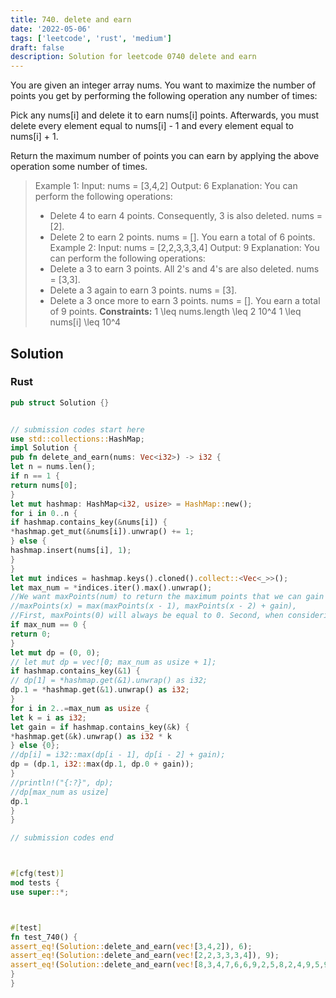 ```yaml
---
title: 740. delete and earn
date: '2022-05-06'
tags: ['leetcode', 'rust', 'medium']
draft: false
description: Solution for leetcode 0740 delete and earn
---
```




You are given an integer array nums. You want to maximize the number of points you get by performing the following operation any number of times:



Pick any nums[i] and delete it to earn nums[i] points. Afterwards, you must delete every element equal to nums[i] - 1 and every element equal to nums[i] + 1.



Return the maximum number of points you can earn by applying the above operation some number of times.



>   Example 1:
>   Input: nums <TeX>=</TeX> [3,4,2]
>   Output: 6
>   Explanation: You can perform the following operations:
>   - Delete 4 to earn 4 points. Consequently, 3 is also deleted. nums <TeX>=</TeX> [2].
>   - Delete 2 to earn 2 points. nums <TeX>=</TeX> [].
>   You earn a total of 6 points.
>   Example 2:
>   Input: nums <TeX>=</TeX> [2,2,3,3,3,4]
>   Output: 9
>   Explanation: You can perform the following operations:
>   - Delete a 3 to earn 3 points. All 2's and 4's are also deleted. nums <TeX>=</TeX> [3,3].
>   - Delete a 3 again to earn 3 points. nums <TeX>=</TeX> [3].
>   - Delete a 3 once more to earn 3 points. nums <TeX>=</TeX> [].
>   You earn a total of 9 points.
**Constraints:**
>   	1 <TeX>\leq</TeX> nums.length <TeX>\leq</TeX> 2  10^4
>   	1 <TeX>\leq</TeX> nums[i] <TeX>\leq</TeX> 10^4


## Solution


### Rust
```rust
pub struct Solution {}


// submission codes start here
use std::collections::HashMap;
impl Solution {
pub fn delete_and_earn(nums: Vec<i32>) -> i32 {
let n = nums.len();
if n == 1 {
return nums[0];
}
let mut hashmap: HashMap<i32, usize> = HashMap::new();
for i in 0..n {
if hashmap.contains_key(&nums[i]) {
*hashmap.get_mut(&nums[i]).unwrap() += 1;
} else {
hashmap.insert(nums[i], 1);
}
}
let mut indices = hashmap.keys().cloned().collect::<Vec<_>>();
let max_num = *indices.iter().max().unwrap();
//We want maxPoints(num) to return the maximum points that we can gain if we only consider all the elements in nums with values between 0 and num.
//maxPoints(x) = max(maxPoints(x - 1), maxPoints(x - 2) + gain),
//First, maxPoints(0) will always be equal to 0. Second, when considering maxPoints(1)
if max_num == 0 {
return 0;
}
let mut dp = (0, 0);
// let mut dp = vec![0; max_num as usize + 1];
if hashmap.contains_key(&1) {
// dp[1] = *hashmap.get(&1).unwrap() as i32;
dp.1 = *hashmap.get(&1).unwrap() as i32;
}
for i in 2..=max_num as usize {
let k = i as i32;
let gain = if hashmap.contains_key(&k) {
*hashmap.get(&k).unwrap() as i32 * k
} else {0};
//dp[i] = i32::max(dp[i - 1], dp[i - 2] + gain);
dp = (dp.1, i32::max(dp.1, dp.0 + gain));
}
//println!("{:?}", dp);
//dp[max_num as usize]
dp.1
}
}

// submission codes end



#[cfg(test)]
mod tests {
use super::*;



#[test]
fn test_740() {
assert_eq!(Solution::delete_and_earn(vec![3,4,2]), 6);
assert_eq!(Solution::delete_and_earn(vec![2,2,3,3,3,4]), 9);
assert_eq!(Solution::delete_and_earn(vec![8,3,4,7,6,6,9,2,5,8,2,4,9,5,9,1,5,7,1,4]), 61);
}
}


```
